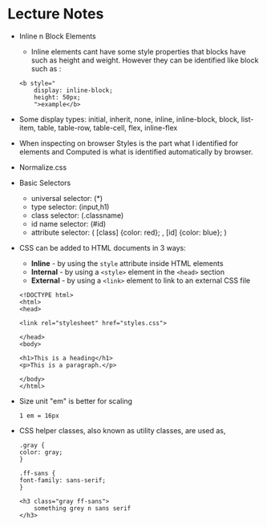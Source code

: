 # Lecture Notes
* Inline n Block Elements
    * Inline elements cant have some style properties that blocks have such as height and weight. However they can be identified like block such as :
    ```
    <b style="
        display: inline-block;
        height: 50px;
        ">example</b>
    ```
* Some display types: initial, inherit, none, inline, inline-block, block, list-item, table, table-row, table-cell, flex, inline-flex

* When inspecting on browser Styles is the part what I identified for elements and Computed is what is identified automatically by browser.

* Normalize.css

* Basic Selectors
    * universal selector: (*)
    * type selector: (input,h1)
    * class selector: (.classname)
    * id name selector: (#id)
    * attribute selector: (  [class] {color: red};  ,   [id] {color: blue};   )

* CSS can be added to HTML documents in 3 ways:
    * **Inline** - by using the ```style``` attribute inside HTML elements
    * **Internal** - by using a ```<style>``` element in the ```<head>``` section
    * **External** - by using a ```<link>``` element to link to an external CSS file


    ```
    <!DOCTYPE html>
    <html>
    <head>

    <link rel="stylesheet" href="styles.css">
    
    </head>
    <body>

    <h1>This is a heading</h1>
    <p>This is a paragraph.</p>

    </body>
    </html>
    ```
* Size unit "em" is better for scaling 
    ``` 
    1 em = 16px 
    ```
* CSS helper classes, also known as utility classes, are used as,
    ``` 
    .gray {
    color: gray;
    }

    .ff-sans {
    font-family: sans-serif;
    }

    <h3 class="gray ff-sans">
        something grey n sans serif
    </h3>
    ```

